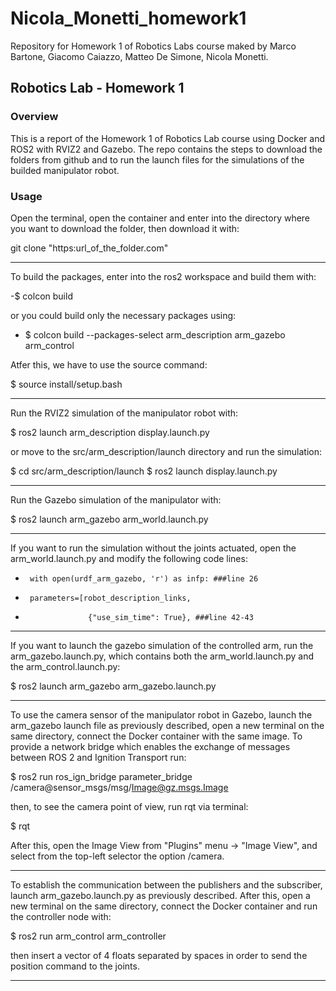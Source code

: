 # Nicola_Monetti_homework1
Repository for Homework 1 of Robotics Labs course maked by Marco Bartone, Giacomo Caiazzo, Matteo De Simone, Nicola Monetti.

## Robotics Lab - Homework 1

### Overview
This is a report of the Homework 1 of Robotics Lab course using Docker and ROS2 with RVIZ2 and Gazebo. The repo contains the steps to download the folders from github and to run the launch files for the simulations of the builded manipulator robot.

### Usage

Open the terminal, open the container and enter into the directory where you want to download the folder, then download it with:

git clone "https:url_of_the_folder.com"

-------------------------------

To build the packages, enter into the ros2 workspace and build them with:

-$ colcon build

or you could build only the necessary packages using:

- $ colcon build --packages-select arm_description arm_gazebo arm_control

Atfer this, we have to use the source command:

$ source install/setup.bash

-------------------------------

Run the RVIZ2 simulation of the manipulator robot with:

$ ros2 launch arm_description display.launch.py

or move to the src/arm_description/launch directory and run the simulation:


$ cd src/arm_description/launch
$ ros2 launch display.launch.py

--------------------------------

Run the Gazebo simulation of the manipulator with:

$ ros2 launch arm_gazebo arm_world.launch.py

--------------------------------

If you want to run the simulation without the joints actuated, open the arm_world.launch.py and modify the following code lines:

-      with open(urdf_arm_gazebo, 'r') as infp: ###line 26

-      parameters=[robot_description_links,
-                   {"use_sim_time": True}, ###line 42-43

--------------------------------

If you want to launch the gazebo simulation of the controlled arm, run the arm_gazebo.launch.py, which contains both the arm_world.launch.py and the arm_control.launch.py:

$ ros2 launch arm_gazebo arm_gazebo.launch.py

--------------------------------


To use the camera sensor of the manipulator robot in Gazebo, launch the arm_gazebo launch file as previously described, open a new terminal on the same directory, connect the Docker container with the same image. To provide a network bridge which enables the exchange of messages between ROS 2 and Ignition Transport run:

$ ros2 run ros_ign_bridge parameter_bridge /camera@sensor_msgs/msg/Image@gz.msgs.Image 

then, to see the camera point of view, run rqt via terminal:

$ rqt

After this, open the Image View from "Plugins" menu -> "Image View", and select from the top-left selector the option /camera.

--------------------------------

To establish the communication between the publishers and the subscriber, launch arm_gazebo.launch.py as previously described. After this, open a new terminal on the same directory, connect the Docker container and run the controller node with:

$ ros2 run arm_control arm_controller

then insert a vector of 4 floats separated by spaces in order to send the position command to the joints.

--------------------------------


